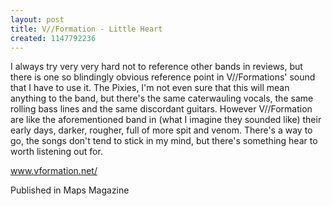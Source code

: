 ```yaml
---
layout: post
title: V//Formation - Little Heart
created: 1147792236
---
```

I always try very very hard not to reference other bands in reviews, but there is one so blindingly obvious reference point in V//Formations' sound that I have to use it. The Pixies, I'm not even sure that this will mean anything to the band, but there's the same caterwauling vocals, the same rolling bass lines and the same discordant guitars. However V//Formation are like the aforementioned band in (what I imagine they sounded like) their early days, darker, rougher, full of more spit and venom. There's a way to go, the songs don't tend to stick in my mind, but there's something hear to worth listening out for.<p><a href='http://www.vformation.net/' target='_blank'>www.vformation.net/</a>
<p>Published in Maps Magazine</p>
